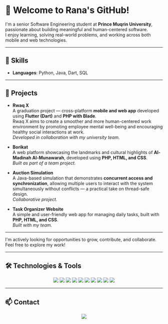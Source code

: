 # 👋 Welcome to Rana's GitHub!

I'm a senior Software Engineering student at **Prince Muqrin University**, passionate about building meaningful and human-centered software.  
I enjoy learning, solving real-world problems, and working across both mobile and web technologies.

---

## 🧠 Skills

- **Languages**: Python, Java, Dart, SQL

---

## 🚀 Projects

- **Rwaq X**  
  A graduation project — cross-platform **mobile and web app** developed using **Flutter (Dart)** and **PHP with Blade**.  
  Rwaq X aims to create a smoother and more human-centered work environment by promoting employee mental well-being and encouraging healthy social interactions at work.  
  *Developed in collaboration with my university team.*

- **Borikat**  
  A web platform showcasing the landmarks and cultural highlights of **Al-Madinah Al-Munawarah**, developed using **PHP, HTML, and CSS**.  
  *Built as part of a team project.*

- **Auction Simulation**  
  A Java-based simulation that demonstrates **concurrent access and synchronization**, allowing multiple users to interact with the system simultaneously without conflicts — a practical take on thread-safe design.  
  *Collaborative project.*

- **Task Organizer Website**  
  A simple and user-friendly web app for managing daily tasks, built with **PHP, HTML, and CSS**.  
  *Built with my team.*

---

I'm actively looking for opportunities to grow, contribute, and collaborate.  
Feel free to explore my work!

---

## 🛠️ Technologies & Tools

<p align="center">
  <img src="https://img.shields.io/badge/FLUTTER-02569B?style=for-the-badge&logo=flutter&logoColor=white"/>
  <img src="https://img.shields.io/badge/DART-0175C2?style=for-the-badge&logo=dart&logoColor=white"/>
  <img src="https://img.shields.io/badge/JAVA-ED8B00?style=for-the-badge&logo=java&logoColor=white"/>
  <img src="https://img.shields.io/badge/PYTHON-3776AB?style=for-the-badge&logo=python&logoColor=white"/>
  <img src="https://img.shields.io/badge/PHP-777BB4?style=for-the-badge&logo=php&logoColor=white"/>
  <img src="https://img.shields.io/badge/HTML-E34F26?style=for-the-badge&logo=html5&logoColor=white"/>
  <img src="https://img.shields.io/badge/CSS-1572B6?style=for-the-badge&logo=css3&logoColor=white"/>
  <img src="https://img.shields.io/badge/SQL-003B57?style=for-the-badge&logo=mysql&logoColor=white"/>
  <img src="https://img.shields.io/badge/GIT-F05032?style=for-the-badge&logo=git&logoColor=white"/>
  <img src="https://img.shields.io/badge/VS%20Code-007ACC?style=for-the-badge&logo=visual-studio-code&logoColor=white"/>
</p>

---

## 📫 Contact

<p align="center">
  <a href="mailto:RanaEhabHamadah@gmail.com"><img src="https://img.shields.io/badge/Gmail-D14836?style=for-the-badge&logo=gmail&logoColor=white"/></a>
</p>
